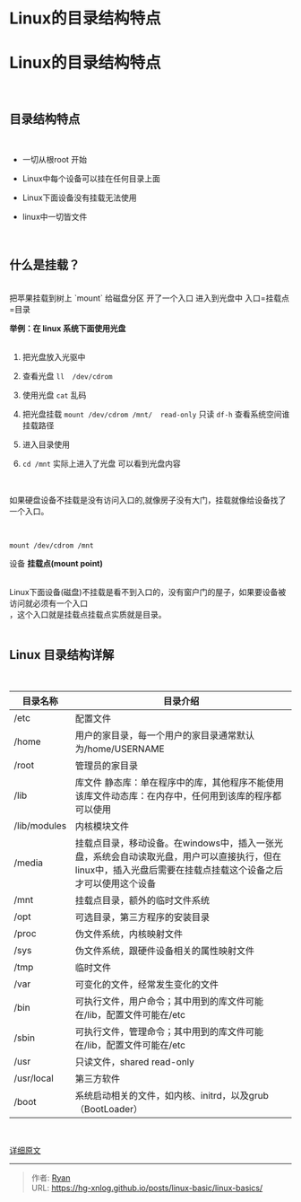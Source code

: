 # Linux的目录结构特点


# Linux的目录结构特点

<br>

## 目录结构特点

<br>

- 一切从根root 开始

- Linux中每个设备可以挂在任何目录上面
- Linux下面设备没有挂载无法使用
- linux中一切皆文件

<br>

## 什么是挂载？
<br>
把苹果挂载到树上 `mount`
给磁盘分区 开了一个入口 进入到光盘中 入口=挂载点=目录<br>

**举例：在 linux 系统下面使用光盘**
<br>
<br>

1. 把光盘放入光驱中

2. 查看光盘 `ll  /dev/cdrom`
3. 使用光盘  `cat` 乱码
4. 把光盘挂载  `mount /dev/cdrom /mnt/  read-only`  只读 `df-h` 查看系统空间谁挂载路径
5. 进入目录使用
6. `cd /mnt` 实际上进入了光盘 可以看到光盘内容 

<br>

如果硬盘设备不挂载是没有访问入口的,就像房子没有大门，挂载就像给设备找了一个入口。

<br>

`mount /dev/cdrom /mnt`  


设备                   **挂载点(mount point)**

<br>
Linux下面设备(磁盘)不挂载是看不到入口的，没有窗户门的屋子，如果要设备被访问就必须有一个入口<br>，这个入口就是挂载点挂载点实质就是目录。

<br>
<br>

## Linux 目录结构详解
<br>

| 目录名称     | 目录介绍                                                     |
| ------------ | ------------------------------------------------------------ |
| /etc         | 配置文件                                                     |
| /home        | 用户的家目录，每一个用户的家目录通常默认为/home/USERNAME     |
| /root        | 管理员的家目录                                               |
| /lib         | 库文件 静态库：单在程序中的库，其他程序不能使用该库文件动态库：在内存中，任何用到该库的程序都可以使用 |
| /lib/modules | 内核模块文件                                                 |
| /media       | 挂载点目录，移动设备。在windows中，插入一张光盘，系统会自动读取光盘，用户可以直接执行，但在linux中，插入光盘后需要在挂载点挂载这个设备之后才可以使用这个设备 |
| /mnt         | 挂载点目录，额外的临时文件系统                               |
| /opt         | 可选目录，第三方程序的安装目录                               |
| /proc        | 伪文件系统，内核映射文件                                     |
| /sys         | 伪文件系统，跟硬件设备相关的属性映射文件                     |
| /tmp         | 临时文件                                                     |
| /var         | 可变化的文件，经常发生变化的文件                             |
| /bin         | 可执行文件，用户命令；其中用到的库文件可能在/lib，配置文件可能在/etc |
| /sbin        | 可执行文件，管理命令；其中用到的库文件可能在/lib，配置文件可能在/etc |
| /usr         | 只读文件，shared read-only                                   |
| /usr/local   | 第三方软件                                                   |
| /boot        | 系统启动相关的文件，如内核、initrd，以及grub（BootLoader）   |


​	



[详细原文](http://www.cnblogs.com/forlive/p/8081515.html)

---

> 作者: [Ryan](https://github.com/ryanxin7)  
> URL: https://hg-xnlog.github.io/posts/linux-basic/linux-basics/  

